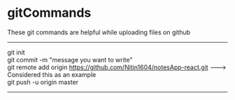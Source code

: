 # gitCommands                                                                                                                                                                             
These git commands are helpful while uploading files on github                                                                                                                       
___________________________________________________________________________________________________________ 
git init  
git commit -m "message you want to write"               
git remote add origin https://github.com/Nitin1604/notesApp-react.git ---> Considered this as an example  
git push -u origin master    
____________________________________________________________________________________________________________
